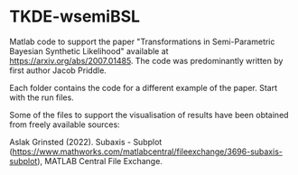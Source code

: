 # TKDE-wsemiBSL
Matlab code to support the paper "Transformations in Semi-Parametric Bayesian Synthetic 
Likelihood" available at https://arxiv.org/abs/2007.01485.  The code was predominantly written
by first author Jacob Priddle.

Each folder contains the code for a different example of the paper.  Start with the run files.  

Some of the files to support the visualisation of results have been obtained from freely available sources:

Aslak Grinsted (2022). Subaxis - Subplot (https://www.mathworks.com/matlabcentral/fileexchange/3696-subaxis-subplot), MATLAB Central File Exchange.

